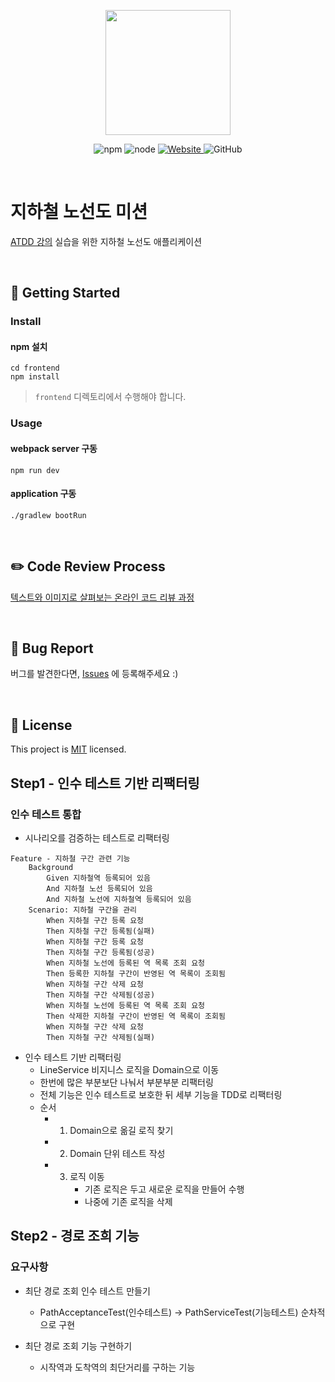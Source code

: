 <p align="center">
    <img width="200px;" src="https://raw.githubusercontent.com/woowacourse/atdd-subway-admin-frontend/master/images/main_logo.png"/>
</p>
<p align="center">
  <img alt="npm" src="https://img.shields.io/badge/npm-%3E%3D%205.5.0-blue">
  <img alt="node" src="https://img.shields.io/badge/node-%3E%3D%209.3.0-blue">
  <a href="https://edu.nextstep.camp/c/R89PYi5H" alt="nextstep atdd">
    <img alt="Website" src="https://img.shields.io/website?url=https%3A%2F%2Fedu.nextstep.camp%2Fc%2FR89PYi5H">
  </a>
  <img alt="GitHub" src="https://img.shields.io/github/license/next-step/atdd-subway-service">
</p>

<br>

# 지하철 노선도 미션
[ATDD 강의](https://edu.nextstep.camp/c/R89PYi5H) 실습을 위한 지하철 노선도 애플리케이션

<br>

## 🚀 Getting Started

### Install
#### npm 설치
```
cd frontend
npm install
```
> `frontend` 디렉토리에서 수행해야 합니다.

### Usage
#### webpack server 구동
```
npm run dev
```
#### application 구동
```
./gradlew bootRun
```
<br>

## ✏️ Code Review Process
[텍스트와 이미지로 살펴보는 온라인 코드 리뷰 과정](https://github.com/next-step/nextstep-docs/tree/master/codereview)

<br>

## 🐞 Bug Report

버그를 발견한다면, [Issues](https://github.com/next-step/atdd-subway-service/issues) 에 등록해주세요 :)

<br>

## 📝 License

This project is [MIT](https://github.com/next-step/atdd-subway-service/blob/master/LICENSE.md) licensed.


## Step1 - 인수 테스트 기반 리팩터링
### 인수 테스트 통합
- 시나리오를 검증하는 테스트로 리팩터링 
```
Feature - 지하철 구간 관련 기능
    Background
        Given 지하철역 등록되어 있음
        And 지하철 노선 등록되어 있음
        And 지하철 노선에 지하철역 등록되어 있음
    Scenario: 지하철 구간을 관리
        When 지하철 구간 등록 요청
        Then 지하철 구간 등록됨(실패)
        When 지하철 구간 등록 요청
        Then 지하철 구간 등록됨(성공)
        When 지하철 노선에 등록된 역 목록 조회 요청
        Then 등록한 지하철 구간이 반영된 역 목록이 조회됨
        When 지하철 구간 삭제 요청
        Then 지하철 구간 삭제됨(성공)
        When 지하철 노선에 등록된 역 목록 조회 요청
        Then 삭제한 지하철 구간이 반영된 역 목록이 조회됨
        When 지하철 구간 삭제 요청
        Then 지하철 구간 삭제됨(실패)
```
- 인수 테스트 기반 리팩터링
    - LineService 비지니스 로직을 Domain으로 이동
    - 한번에 많은 부분보단 나눠서 부분부분 리팩터링
    - 전체 기능은 인수 테스트로 보호한 뒤 세부 기능을 TDD로 리팩터링
    - 순서
        - 1. Domain으로 옮길 로직 찾기
        - 2. Domain 단위 테스트 작성
        - 3. 로직 이동
                - 기존 로직은 두고 새로운 로직을 만들어 수행
                - 나중에 기존 로직을 삭제 

## Step2 - 경로 조희 기능
### 요구사항
- 최단 경로 조회 인수 테스트 만들기
   - PathAcceptanceTest(인수테스트) -> PathServiceTest(기능테스트) 순차적으로 구현
   
- 최단 경로 조회 기능 구현하기 
    - 시작역과 도착역의 최단거리를 구하는 기능
    